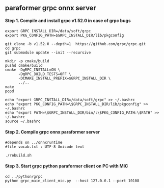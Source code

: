 ## paraformer grpc onnx server



#### Step 1. Compile and install grpc v1.52.0 in case of grpc bugs
```
export GRPC_INSTALL_DIR=/data/soft/grpc
export PKG_CONFIG_PATH=$GRPC_INSTALL_DIR/lib/pkgconfig

git clone -b v1.52.0 --depth=1  https://github.com/grpc/grpc.git
cd grpc
git submodule update --init --recursive

mkdir -p cmake/build
pushd cmake/build
cmake -DgRPC_INSTALL=ON \
      -DgRPC_BUILD_TESTS=OFF \
      -DCMAKE_INSTALL_PREFIX=$GRPC_INSTALL_DIR \
      ../..
make
popd

echo "export GRPC_INSTALL_DIR=/data/soft/grpc" >> ~/.bashrc
echo "export PKG_CONFIG_PATH=\$GRPC_INSTALL_DIR/lib/pkgconfig" >> ~/.bashrc
echo "export PATH=\$GRPC_INSTALL_DIR/bin/:\$PKG_CONFIG_PATH:\$PATH" >> ~/.bashrc
source ~/.bashrc

```



#### Step 2. Compile grpc onnx paraformer server
```
#depends on ../onnxruntime
#file vocab.txt : UTF-8 Unicode text

./rebuild.sh

```



#### Step 3. Start grpc python paraformer client  on PC with MIC
```
cd ../python/grpc
python grpc_main_client_mic.py  --host 127.0.0.1 --port 10108
```


